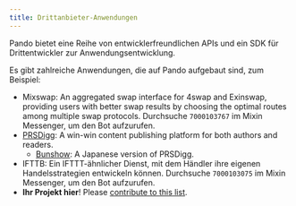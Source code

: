 ```yaml
---
title: Drittanbieter-Anwendungen
---
```


Pando bietet eine Reihe von entwicklerfreundlichen APIs und ein SDK für Drittentwickler zur Anwendungsentwicklung.

Es gibt zahlreiche Anwendungen, die auf Pando aufgebaut sind, zum Beispiel:

- Mixswap: An aggregated swap interface for 4swap and Exinswap, providing users with better swap results by choosing the optimal routes among multiple swap protocols. Durchsuche `7000103767` im Mixin Messenger, um den Bot aufzurufen.
- [PRSDigg](https://prsdigg.com): A win-win content publishing platform for both authors and readers.
  - [Bunshow](https://bunshow.jp/): A Japanese version of PRSDigg.
- IFTTB: Ein IFTTT-ähnlicher Dienst, mit dem Händler ihre eigenen Handelsstrategien entwickeln können. Durchsuche `7000103075` im Mixin Messenger, um den Bot aufzurufen.
- **Ihr Projekt hier**! Please [contribute to this list](https://github.com/fox-one/docs.pando.im/blob/master/docs/apps/3rd-party.md).